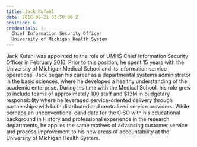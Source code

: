 ```yaml
---
title: Jack Kufahl
date: 2016-09-21 03:56:00 Z
position: 6
credentials: |-
  Chief Information Security Officer
  University of Michigan Health System
---
```


Jack Kufahl was appointed to the role of UMHS Chief Information Security Officer in February 2016. Prior to this position, he spent 15 years with the University of Michigan Medical School and its information service operations. Jack began his career as a departmental systems administrator in the basic sciences, where he developed a healthy understanding of the academic enterprise. During his time with the Medical School, his role grew to include teams of approximately 100 staff and $13M in budgetary responsibility where he leveraged service-oriented delivery through partnerships with both distributed and centralized service providers. While perhaps an unconventional candidate for the CISO with his educational background in History and professional experience in the research departments, he applies the same motives of advancing customer service and process improvement to his new areas of accountability at the University of Michigan Health System.